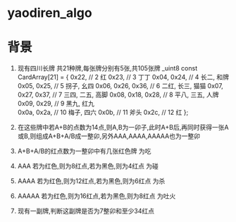 # yaodiren_algo
# 背景
1. 现有四川长牌 共21种牌,每张牌分别有5张,共105张牌
_uint8 const CardArray[21] = {
	0x22,						// 2  红
	0x23,						// 3  丁丁
	0x04, 0x24,					// 4  长二, 和牌	
	0x05, 0x25,					// 5  拐子, 幺四 
	0x06, 0x26, 0x36,			// 6  二红, 长三, 猫猫 
	0x07, 0x27, 0x37, 			// 7  三四, 二五, 高脚
	0x08, 0x18, 0x28,			// 8  平八,	三五, 人牌
	0x09, 0x29,					// 9  黑九, 红九	
	0x0a, 0x2a,					// 10 梅子, 四六
	0x0b, 						// 11 斧头
	0x2c,						// 12 红
};

2. 在这些牌中若A+B的点数为14点,则A,B为一卯子,此时A+B后,再同时获得一张A或B,则组成A+B+A/B成一整卯,另外AAA,AAAA,AAAAA也为一整卯
3. A+B+A/B的红点数为一整卯中有几张红色牌  为吃
4. AAA      若为红色,则为8红点,若为黑色,则为4红点   为碰
5. AAAA     若为红色,则为12红点,若为黑色,则为6红点  为杀
6. AAAAA    若为红色,则为16红点,若为黑色,则为8红点  为吐火
7. 现有一副牌,判断这副牌是否为7整卯和至少34红点